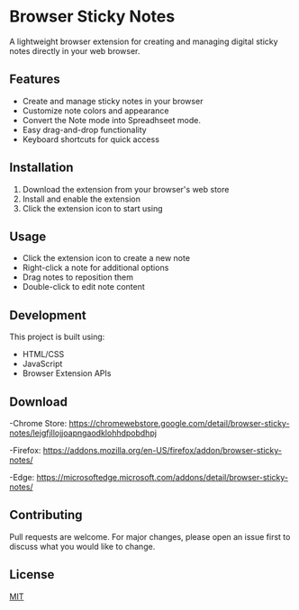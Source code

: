 # Browser Sticky Notes

A lightweight browser extension for creating and managing digital sticky notes directly in your web browser.

## Features

- Create and manage sticky notes in your browser
- Customize note colors and appearance
- Convert the Note mode into Spreadhseet mode.
- Easy drag-and-drop functionality
- Keyboard shortcuts for quick access

## Installation

1. Download the extension from your browser's web store
2. Install and enable the extension
3. Click the extension icon to start using

## Usage

- Click the extension icon to create a new note
- Right-click a note for additional options
- Drag notes to reposition them
- Double-click to edit note content

## Development

This project is built using:
- HTML/CSS
- JavaScript
- Browser Extension APIs

##  Download
-Chrome Store: https://chromewebstore.google.com/detail/browser-sticky-notes/lejgfjllojjoapngaodklohhdpobdhpj

-Firefox: https://addons.mozilla.org/en-US/firefox/addon/browser-sticky-notes/

-Edge: https://microsoftedge.microsoft.com/addons/detail/browser-sticky-notes/
## Contributing

Pull requests are welcome. For major changes, please open an issue first to discuss what you would like to change.

## License

[MIT](https://choosealicense.com/licenses/mit/)
